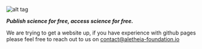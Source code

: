 ![alt tag](https://cloud.githubusercontent.com/assets/24201238/24583976/ced4c43e-179f-11e7-9c40-c0988c346f55.png)

_**Publish science for free, access science for free.**_

We are trying to get a website up, if you have experience with github pages please feel free to reach out to us on contact@aletheia-foundation.io
